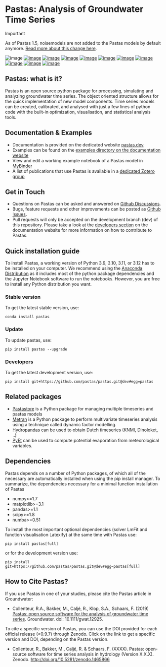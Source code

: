 # Pastas: Analysis of Groundwater Time Series

> [!IMPORTANT]
> As of Pastas 1.5, noisemodels are not added to the Pastas models by default anymore. [Read more about this change here](https://github.com/pastas/pastas/issues/735).

![image](/doc/_static/logo_small.png)
[![image](https://github.com/pastas/pastas/actions/workflows/ci.yml/badge.svg?branch=master)](https://github.com/pastas/pastas/actions/workflows/ci.yml)
[![image](https://img.shields.io/pypi/v/pastas.svg)](https://pypi.python.org/pypi/pastas)
[![image](https://img.shields.io/pypi/l/pastas.svg)](https://mit-license.org/)
[![image](https://img.shields.io/pypi/pyversions/pastas)](https://pypi.python.org/pypi/pastas)
[![image](https://img.shields.io/pypi/dm/pastas)](https://pypi.org/project/pastas/)
[![image](https://zenodo.org/badge/DOI/10.5281/zenodo.1465866.svg)](https://doi.org/10.5281/zenodo.1465866)
[![image](https://app.codacy.com/project/badge/Grade/952f41c453854064ba0ee1fa0a0b4434)](https://app.codacy.com/gh/pastas/pastas/dashboard?utm_source=gh&utm_medium=referral&utm_content=&utm_campaign=Badge_grade)
[![image](https://api.codacy.com/project/badge/Coverage/952f41c453854064ba0ee1fa0a0b4434)](https://app.codacy.com/gh/pastas/pastas/dashboard?utm_source=gh&utm_medium=referral&utm_content=&utm_campaign=Badge_coverage9)
[![image](https://readthedocs.org/projects/pastas/badge/?version=latest)](https://pastas.readthedocs.io/en/latest/?badge=latest)
[![image](https://mybinder.org/badge_logo.svg)](https://mybinder.org/v2/gh/pastas/pastas/master?filepath=examples%2Fnotebooks%2F1_basic_model.ipynb)

## Pastas: what is it?

Pastas is an open source python package for processing, simulating and
analyzing groundwater time series. The object oriented structure allows
for the quick implementation of new model components. Time series models
can be created, calibrated, and analysed with just a few lines of python
code with the built-in optimization, visualisation, and statistical
analysis tools.

## Documentation & Examples

-   Documentation is provided on the dedicated website
    [pastas.dev](http://www.pastas.dev/)
-   Examples can be found on the [examples directory on the
    documentation
    website](https://pastas.readthedocs.io/en/dev/examples/index.html)
-   View and edit a working example notebook of a Pastas model in
    [MyBinder](https://mybinder.org/v2/gh/pastas/pastas/master?filepath=examples%2Fnotebooks%2F1_basic_model.ipynb)
-   A list of publications that use Pastas is available in a [dedicated
    Zotero
    group](https://www.zotero.org/groups/4846685/pastas/items/32FS5PTW/item-list)

## Get in Touch

-   Questions on Pastas can be asked and answered on [Github
    Discussions](https://github.com/pastas/pastas/discussions).
-   Bugs, feature requests and other improvements can be posted as
    [Github Issues](https://github.com/pastas/pastas/issues).
-   Pull requests will only be accepted on the development branch (dev)
    of this repository. Please take a look at the [developers
    section](http://pastas.readthedocs.io/) on the documentation website
    for more information on how to contribute to Pastas.

## Quick installation guide

To install Pastas, a working version of Python 3.9, 3.10, 3.11, or 3.12
has to be installed on your computer. We recommend using the [Anaconda
Distribution](https://www.continuum.io/downloads) as it includes most of
the python package dependencies and the Jupyter Notebook software to run
the notebooks. However, you are free to install any Python distribution
you want.

### Stable version

To get the latest stable version, use:

    conda install pastas

### Update

To update pastas, use:

    pip install pastas --upgrade

### Developers

To get the latest development version, use:

    pip install git+https://github.com/pastas/pastas.git@dev#egg=pastas

## Related packages

-   [Pastastore](https://github.com/pastas/pastastore) is a Python
    package for managing multiple timeseries and pastas models
-   [Metran](https://github.com/pastas/metran) is a Python package to
    perform multivariate timeseries analysis using a technique called
    dynamic factor modelling.
-   [Hydropandas](https://github.com/ArtesiaWater/hydropandas/blob/master/examples/03_hydropandas_and_pastas.ipynb)
    can be used to obtain Dutch timeseries (KNMI, Dinoloket, ..)
-   [PyEt](https://github.com/phydrus/pyet) can be used to compute
    potential evaporation from meteorological variables.

## Dependencies

Pastas depends on a number of Python packages, of which all of the
necessary are automatically installed when using the pip install
manager. To summarize, the dependencies necessary for a minimal function
installation of Pastas

-   numpy\>=1.7
-   matplotlib\>=3.1
-   pandas\>=1.1
-   scipy\>=1.8
-   numba\>=0.51

To install the most important optional dependencies (solver LmFit and
function visualisation Latexify) at the same time with Pastas use:

    pip install pastas[full]

or for the development version use:

    pip install git+https://github.com/pastas/pastas.git@dev#egg=pastas[full]

## How to Cite Pastas?

If you use Pastas in one of your studies, please cite the Pastas article
in Groundwater:

-   Collenteur, R.A., Bakker, M., Caljé, R., Klop, S.A., Schaars, F.
    (2019) [Pastas: open source software for the analysis of groundwater
    time
    series](https://ngwa.onlinelibrary.wiley.com/doi/abs/10.1111/gwat.12925).
    Groundwater. doi: 10.1111/gwat.12925.

To cite a specific version of Pastas, you can use the DOI provided for
each official release (\>0.9.7) through Zenodo. Click on the link to get
a specific version and DOI, depending on the Pastas version.

-   Collenteur, R., Bakker, M., Caljé, R. & Schaars, F. (XXXX). Pastas:
    open-source software for time series analysis in hydrology (Version
    X.X.X). Zenodo. <http://doi.org/10.5281/zenodo.1465866>